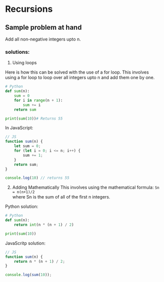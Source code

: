 # Recursions

## Sample problem at hand
Add all non-negative integers upto n.

### solutions:
1. Using loops

Here is how this can be solved with the use of a for loop. This involves using a for loop to loop over all integers upto n and add them one by one.

``` python
# Python
def sum(n):
    sum = 0
    for i in range(n + 1):
        sum += i
    return sum

print(sum(10))# Returns 55
```

In JavaScript:

``` js
// JS
function sum(n) {
    let sum = 0;
    for (let i = 0; i <= n; i++) {
        sum += 1;
    }
    return sum;
}

console.log(10) // returns 55
```
2. Adding Mathematically
This involves using the mathematical formula:
`Sn = n(n+1)/2`  
where Sn is the sum of all of the first n integers.

Python solution:
``` python
# Python
def sum(n):
    return int(n * (n + 1) / 2)

print(sum(10))
```

JavaScritp solution:
``` js
// JS
function sum(n) {
    return n * (n + 1) / 2;
}

console.log(sum(10));
```